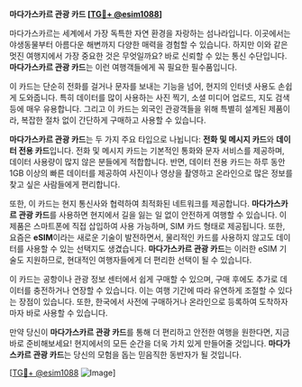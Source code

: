 **마다가스카르 관광 카드 [[TG💪+ @esim1088](https://t.me/s/esim1088)]**

마다가스카르는 세계에서 가장 독특한 자연 환경을 자랑하는 섬나라입니다. 이곳에서는 야생동물부터 아름다운 해변까지 다양한 매력을 경험할 수 있습니다. 하지만 이와 같은 멋진 여행지에서 가장 중요한 것은 무엇일까요? 바로 신뢰할 수 있는 통신 수단입니다. **마다가스카르 관광 카드**는 이런 여행객들에게 꼭 필요한 필수품입니다.

이 카드는 단순히 전화를 걸거나 문자를 보내는 기능을 넘어, 현지의 인터넷 사용도 손쉽게 도와줍니다. 특히 데이터를 많이 사용하는 사진 찍기, 소셜 미디어 업로드, 지도 검색 등에 매우 유용합니다. 그리고 이 카드는 외국인 관광객들을 위해 특별히 설계된 제품이라, 복잡한 절차 없이 간단하게 구매하고 사용할 수 있습니다.

**마다가스카르 관광 카드**는 두 가지 주요 타입으로 나뉩니다: **전화 및 메시지 카드**와 **데이터 전용 카드**입니다. 전화 및 메시지 카드는 기본적인 통화와 문자 서비스를 제공하며, 데이터 사용량이 많지 않은 분들에게 적합합니다. 반면, 데이터 전용 카드는 하루 동안 1GB 이상의 빠른 데이터를 제공하여 사진이나 영상을 촬영하고 온라인으로 많은 정보를 찾고 싶은 사람들에게 편리합니다.

또한, 이 카드는 현지 통신사와 협력하여 최적화된 네트워크를 제공합니다. **마다가스카르 관광 카드**를 사용하면 현지에서 길을 잃는 일 없이 안전하게 여행할 수 있습니다. 이 제품은 스마트폰에 직접 삽입하여 사용 가능하며, SIM 카드 형태로 제공됩니다. 또한, 요즘은 **eSIM**이라는 새로운 기술이 발전하면서, 물리적인 카드를 사용하지 않고도 데이터를 사용할 수 있는 선택지도 생겼습니다. **마다가스카르 관광 카드**는 이러한 eSIM 기술도 지원하므로, 현대적인 여행자들에게 더 편리한 선택이 될 수 있습니다.

이 카드는 공항이나 관광 정보 센터에서 쉽게 구매할 수 있으며, 구매 후에도 추가로 데이터를 충전하거나 연장할 수 있습니다. 이는 여행 기간에 따라 유연하게 조절할 수 있다는 장점이 있습니다. 또한, 한국에서 사전에 구매하거나 온라인으로 등록하여 도착하자마자 바로 사용할 수 있습니다.

만약 당신이 **마다가스카르 관광 카드**를 통해 더 편리하고 안전한 여행을 원한다면, 지금 바로 준비해보세요! 현지에서의 모든 순간을 더욱 가치 있게 만들어줄 것입니다. **마다가스카르 관광 카드**는 당신의 모험을 돕는 믿음직한 동반자가 될 것입니다.

[[TG💪+ @esim1088](https://t.me/s/esim1088) ![Image](https://i.postimg.cc/Y0z9fWf4/image.png)]